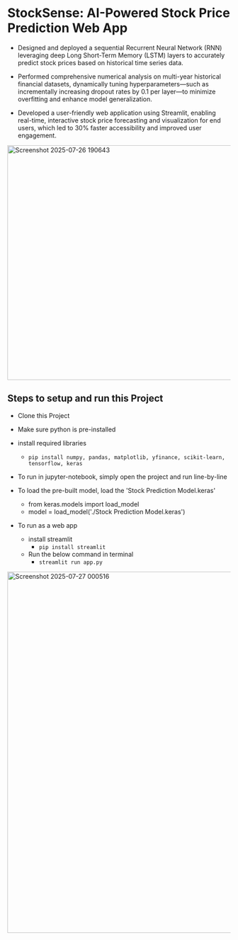 # StockSense: AI-Powered Stock Price Prediction Web App

- Designed and deployed a sequential Recurrent Neural Network (RNN) leveraging deep Long Short-Term Memory (LSTM) layers to accurately predict stock prices based on historical time series data.

- Performed comprehensive numerical analysis on multi-year historical financial datasets, dynamically tuning hyperparameters—such as incrementally increasing dropout rates by 0.1 per layer—to minimize overfitting and enhance model generalization.

- Developed a user-friendly web application using Streamlit, enabling real-time, interactive stock price forecasting and visualization for end users, which led to 30% faster accessibility and improved user engagement.

<img width="1656" height="530" alt="Screenshot 2025-07-26 190643" src="https://github.com/user-attachments/assets/6acfbd5c-0e8e-4777-bec3-3e69daf6a45c" />


## Steps to setup and run this Project

- Clone this Project
- Make sure python is pre-installed
- install required libraries
    - `pip install numpy, pandas, matplotlib, yfinance, scikit-learn, tensorflow, keras`

- To run in jupyter-notebook, simply open the project and run line-by-line
- To load the pre-built model, load the 'Stock Prediction Model.keras'
    - from keras.models import load_model
    - model = load_model('./Stock Prediction Model.keras')

- To run as a web app
    - install streamlit
        - `pip install streamlit`
    - Run the below command in terminal
        - `streamlit run app.py`

<img width="1263" height="816" alt="Screenshot 2025-07-27 000516" src="https://github.com/user-attachments/assets/76e714c1-9506-4ecb-8035-269b7eba49cb" />
